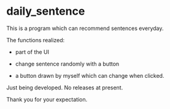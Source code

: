 # daily_sentence

This  is a program which can recommend sentences everyday.

The functions realized:

* part of the UI

* change sentence randomly with a button
* a button drawn by myself which can change when clicked.

Just being developed. No releases at present.

Thank you for your expectation.
